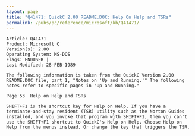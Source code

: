 ```yaml
---
layout: page
title: "Q41471: QuickC 2.00 README.DOC: Help On Help and TSRs"
permalink: /pubs/pc/reference/microsoft/kb/Q41471/
---
```


	Article: Q41471
	Product: Microsoft C
	Version(s): 2.00
	Operating System: MS-DOS
	Flags: ENDUSER |
	Last Modified: 28-FEB-1989
	
	The following information is taken from the QuickC Version 2.00
	README.DOC file, part 1, "Notes on 'Up and Running.'" The following
	notes refer to specific pages in "Up and Running."
	
	Page 53  Help on Help and TSRs
	
	SHIFT+F1 is the shortcut key for Help on Help. If you have a
	terminate-and-stay resident (TSR) utility such as the Norton Guides
	installed, and you invoke that program with SHIFT+F1, then you can't
	use the SHIFT+F1 shortcut to QuickC's Help on Help. Choose Help on
	Help from the menus instead. Or change the key that triggers the TSR.
